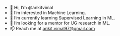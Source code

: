 - 👋 Hi, I’m @ankitvimal
- 👀 I’m interested in Machine Learning.
- 🌱 I’m currently learning Supervised Learning in ML.
- 💞️ I’m looking for a mentor for UG research in ML.
- 📫 Reach me at ankit.vimal97@gmail.com

<!---
ankitvimal/ankitvimal is a ✨ special ✨ repository because its `README.md` (this file) appears on your GitHub profile.
You can click the Preview link to take a look at your changes.
--->
